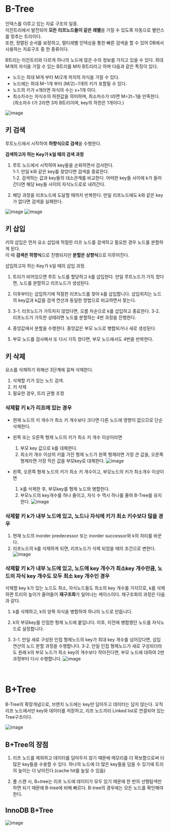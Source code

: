 # B-Tree

인덱스를 이루고 있는 자료 구조의 일종.  
이진트리에서 발전되어 **모든 리프노드들이 같은 레벨**을 가질 수 있도록 자동으로 밸런스를 맞추는 트리이다.  
또한, 정렬된 순서를 보장하고, 멀티레벨 인덱싱을 통한 빠른 검색을 할 수 있어 DB에서 사용하는 자료구조 중 한 종류이다.

B트리는 이진트리와 다르게 하나의 노드에 많은 수의 정보를 가지고 있을 수 있다. 최대 M개의 자식을 가질 수 있는 B트리를 M차 B트리라고 하며 다음과 같은 특징이 있다.

- 노드는 최대 M개 부터 M/2개 까지의 자식을 가질 수 있다.
- 노드에는 최대 M−1개 부터 (M/2)−1개의 키가 포함될 수 있다.
- 노드의 키가 x개라면 자식의 수는 x+1개 이다.
- 최소차수는 자식수의 하한값을 의미하며, 최소차수가 t라면 M=2t−1을 만족한다.  
   (최소차수 t가 2라면 3차 B트리이며, key의 하한은 1개이다.)

![image](https://velog.velcdn.com/images%2Femplam27%2Fpost%2Fddbae2c9-da94-457d-bad8-77ff6791255b%2FB%ED%8A%B8%EB%A6%AC%20%EA%B8%B0%EB%B3%B8%20%ED%98%95%ED%83%9C.png)

## 키 검색

루트노드에서 시작하여 **하향식으로 검색**을 수행한다.

**검색하고자 하는 Key가 k일 때의 검색 과정**

1. 루트 노드에서 시작하여 key들을 순회하면서 검사한다.  
   1-1. 만일 k와 같은 key를 찾았다면 검색을 종료한다.  
   1-2. 검색하는 값과 key들의 대소관계를 비교한다. 어떠한 key들 사이에 k가 들어간다면 해당 key들 사이의 자식노드로로 내려간다.

2. 해당 과정을 리프노드에 도달할 때까지 반복한다. 만일 리프노드에도 k와 같은 key가 없다면 검색을 실패한다.

![image](https://velog.velcdn.com/images%2Femplam27%2Fpost%2Fb7df8287-2524-4ec0-ad03-b969a8830c8e%2FB%ED%8A%B8%EB%A6%AC%20%EA%B2%80%EC%83%89%201.png)
![image](https://velog.velcdn.com/images%2Femplam27%2Fpost%2Fe20bdef7-e106-4c89-9560-d7f57154dce1%2FB%ED%8A%B8%EB%A6%AC%20%EA%B2%80%EC%83%89%202.png)

## 키 삽입

키의 삽입은 먼저 요소 삽입에 적절한 리프 노드를 검색하고 필요한 경우 노드를 분할하게 된다.  
이 때 **검색은 하향식**으로 진행되지만 **분할은 상향식**으로 이루어진다.

삽입하고자 하는 Key가 k일 때의 삽입 과정.

1. 트리가 비어있으면 루트 노드를 할당하고 k를 삽입한다. 만일 루트노드가 가득 찼다면, 노드를 분할하고 리프노드가 생성된다.

2. 이후부터는 삽입하기에 적절한 리프노드를 찾아 k를 삽입합니다. 삽입위치는 노드의 key값과 k값을 검색 연산과 동일한 방법으로 비교하면서 찾는다.

3. 3-1. 리프노드가 가득차지 않았다면, 오름 차순으로 k를 삽입하고 종료한다.
   3-2. 리프노드가 가득찬 상태라면 노드를 분할하는 4번 과정을 진행한다.

4. 중앙값에서 분할을 수행한다. 중앙값은 부모 노드로 병합되거나 새로 생성된다.

5. 부모 노드를 검사해서 또 다시 가득 찼다면, 부모 노드에서도 4번을 반복한다.

## 키 삭제

요소를 삭제하기 위해선 3단계에 걸쳐 삭제한다.

1. 삭제할 키가 있는 노드 검색.
2. 키 삭제
3. 필요한 경우, 트리 균형 조정

### 삭제할 키 k가 리프에 있는 경우

- 현재 노드의 키 개수가 최소 키 개수보다 크다면 다른 노드에 영향이 없으므로 단순 삭제한다.

- 왼쪽 또는 오른쪽 형제 노드의 키가 최소 키 개수 이상이라면

  1. 부모 key 값으로 k를 대체한다.
  2. 최소키 개수 이상의 키를 가진 형제 노드가 왼쪽 형제라면 가장 큰 값을, 오른쪽 형제라면 가장 작은 값을 부모key로 대체한다.
     ![image](https://velog.velcdn.com/images%2Femplam27%2Fpost%2F8e7b0f78-ae26-48df-8925-47171c588c48%2FB%ED%8A%B8%EB%A6%AC%20%EC%82%AD%EC%A0%9C%201-2.png)

- 왼쪽, 오른쪽 형제 노드의 키가 최소 키 개수이고, 부모노드의 키가 최소개수 이상이면
  1. k를 삭제한 후, 부모key를 형제 노드와 병합한다.
  2. 부모노드의 key개수를 하나 줄이고, 자식 수 역시 하나를 줄여 B-Tree를 유지한다.
     ![image](https://velog.velcdn.com/images%2Femplam27%2Fpost%2Fdde5e5ae-892c-4d1c-9299-4710023f7531%2FB%ED%8A%B8%EB%A6%AC%20%EC%82%AD%EC%A0%9C%201-3.png)

### 삭제할 키 k가 내부 노드에 있고, 노드나 자식에 키가 최소 키수보다 많을 경우

1. 현재 노드의 inorder predecessor 또는 inorder successor와 k의 자리를 바꾼다.
2. 리프노드의 k를 삭제하게 되면, 리프노드가 삭제 되었을 때의 조건으로 변한다.
   ![image](https://velog.velcdn.com/images%2Femplam27%2Fpost%2F6d4a5d37-1633-45a1-8225-c6e558031865%2FB%ED%8A%B8%EB%A6%AC%20%EC%82%AD%EC%A0%9C%202.png)

### 삭제할 키 k가 내부 노드에 있고, 노드에 key 개수가 최소key 개수만큼, 노드의 자식 key 개수도 모두 최소 key 개수인 경우

삭제할 key k가 있는 노드도 최소, 자식노드들도 최소의 key 개수를 가지므로, k를 삭제하면 트리의 높이가 줄어들어 **재구조화**가 일어나는 케이스이다. 재구조화의 과정은 다음과 같다.

1. k를 삭제하고, k의 양쪽 자식을 병합하여 하나의 노드로 만듭니다.

2. k의 부모key를 인접한 형제 노드에 붙입니다. 이후, 이전에 병합했던 노드를 자식노드로 설정합니다.

3. 3-1. 만일 새로 구성된 인접 형제노드의 key가 최대 key 개수를 넘어갔다면, 삽입 연산의 노드 분할 과정을 수행합니다.
   3-2. 만일 인접 형제노드가 새로 구성되더라도 원래 k의 부모 노드가 최소 key의 개수보다 작아진다면, 부모 노드에 대하여 2번 과정부터 다시 수행합니다.
   ![image](https://velog.velcdn.com/images%2Femplam27%2Fpost%2Fe2f82f30-2f9c-4177-a908-1b5333f8e9d6%2FB%ED%8A%B8%EB%A6%AC%20%EC%82%AD%EC%A0%9C%203-2.png)

</br>

# B+Tree

B-Tree의 확장개념으로, 브랜치 노드에는 key만 담아두고 데이터는 담지 않는다. 오직 리프 노드에서만 key와 데이터를 저장하고, 리프 노드끼리 Linked list로 연결되어 있는 Tree구조이다.

![image](https://img1.daumcdn.net/thumb/R1280x0/?scode=mtistory2&fname=https%3A%2F%2Fblog.kakaocdn.net%2Fdn%2FbRiL19%2FbtqBTMSBCWF%2FJ3nKw2qympUVxGThnVdLK0%2Fimg.png)

## B+Tree의 장점

1. 리프 노드를 제외하고 데이터를 담아두지 않기 때문에 메모리를 더 확보함으로써 더 많은 key들을 수용할 수 있다. 하나의 노드에 더 많은 key들을 담을 수 있기에 트리의 높이는 더 낮아진다.(cache hit를 높일 수 있음)

2. 풀 스캔 시, B+tree는 리프 노드에 데이터가 모두 있기 때문에 한 번의 선형탐색만 하면 되기 때문에 B-tree에 비해 빠르다. B-tree의 경우에는 모든 노드를 확인해야 한다.

## InnoDB B+Tree

![image](https://img1.daumcdn.net/thumb/R1280x0/?scode=mtistory2&fname=https%3A%2F%2Fblog.kakaocdn.net%2Fdn%2FCbs9b%2FbtqBVf7DVW2%2F8JOOKlHiwkoTsqbvbTt7R1%2Fimg.png)

